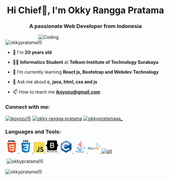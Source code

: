 <h1 align="center">Hi Chief👋, I'm Okky Rangga Pratama</h1>
<h3 align="center">A passionate Web Developer from Indonesia</h3>
<img align="right" alt="Coding" width="400" src="https://miro.medium.com/v2/resize:fit:828/1*nCpfU7AD35VLsljEvbVfSw.gif">

<p align="left"> <img src="https://komarev.com/ghpvc/?username=okkypratama15&label=Profile%20views&color=0e75b6&style=flat" alt="okkypratama15" /> </p>

- 🌱 I'm **20 years old**

- 👨‍💻 **Informatics Student** at **Telkom Institute of Technology Surabaya**

- 🔭 I’m currently learning **React js, Bootstrap and Webdev Technology**

- 💬 Ask me about **c, java, html, css and js**

- 📫 How to reach me **ikoyozu@gmail.com**

<h3 align="left">Connect with me:</h3>
<p align="left">
<a href="https://twitter.com/ikoyozu15" target="blank"><img align="center" src="https://raw.githubusercontent.com/rahuldkjain/github-profile-readme-generator/master/src/images/icons/Social/twitter.svg" alt="ikoyozu15" height="25" width="35" /></a>
<a href="https://linkedin.com/in/okky rangga pratama" target="blank"><img align="center" src="https://raw.githubusercontent.com/rahuldkjain/github-profile-readme-generator/master/src/images/icons/Social/linked-in-alt.svg" alt="okky rangga pratama" height="25" width="35" /></a>
<a href="https://instagram.com/okkypratamaaa_" target="blank"><img align="center" src="https://raw.githubusercontent.com/rahuldkjain/github-profile-readme-generator/master/src/images/icons/Social/instagram.svg" alt="okkypratamaaa_" height="25" width="35" /></a>
</p>

<h3 align="left">Languages and Tools:</h3>
<p align="left">
<a href="https://www.w3.org/html/" target="_blank" rel="noreferrer"> <img src="https://raw.githubusercontent.com/devicons/devicon/master/icons/html5/html5-original-wordmark.svg" alt="html5" width="40" height="40"/> </a>
<a href="https://www.w3schools.com/css/" target="_blank" rel="noreferrer"> <img src="https://raw.githubusercontent.com/devicons/devicon/master/icons/css3/css3-original-wordmark.svg" alt="css3" width="40" height="40"/> </a>
<a href="https://developer.mozilla.org/en-US/docs/Web/JavaScript" target="_blank" rel="noreferrer"> <img src="https://raw.githubusercontent.com/devicons/devicon/master/icons/javascript/javascript-original.svg" alt="javascript" width="35" height="35"/> </a>
<a href="https://getbootstrap.com" target="_blank" rel="noreferrer"> <img src="https://raw.githubusercontent.com/devicons/devicon/master/icons/bootstrap/bootstrap-plain-wordmark.svg" alt="bootstrap" width="40" height="40"/> </a>
<a href="https://www.cprogramming.com/" target="_blank" rel="noreferrer"> <img src="https://raw.githubusercontent.com/devicons/devicon/master/icons/c/c-original.svg" alt="c" width="40" height="40"/> </a>
<a href="https://www.java.com" target="_blank" rel="noreferrer"> <img src="https://raw.githubusercontent.com/devicons/devicon/master/icons/java/java-original.svg" alt="java" width="40" height="40"/> </a>
<a href="https://www.mysql.com/" target="_blank" rel="noreferrer"> <img src="https://raw.githubusercontent.com/devicons/devicon/master/icons/mysql/mysql-original-wordmark.svg" alt="mysql" width="40" height="40"/> </a>
<a href="https://git-scm.com/" target="_blank" rel="noreferrer"> <img src="https://www.vectorlogo.zone/logos/git-scm/git-scm-icon.svg" alt="git" width="40" height="40"/> </a>
 </p>

<p>&nbsp;<img align="center" src="https://github-readme-stats.vercel.app/api?username=okkypratama15&show_icons=true&locale=en" alt="okkypratama15" /></p>

<p><img align="center" src="https://github-readme-streak-stats.herokuapp.com/?user=okkypratama15&" alt="okkypratama15" /></p>
